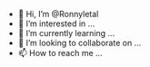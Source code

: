 - 👋 Hi, I’m @Ronnyletal
- 👀 I’m interested in ...
- 🌱 I’m currently learning ...
- 💞️ I’m looking to collaborate on ...
- 📫 How to reach me ...

<!---
Ronnyletal/Ronnyletal is a ✨ special ✨ repository because its `README.md` (this file) appears on your GitHub profile.
You can click the Preview link to take a look at your changes.
--->
